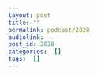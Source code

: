 ```yaml
---
layout: post
title: ""
permalink: podcast/2028
audiolink: 
post_id: 2028
categories:  []
tags:  []
---
```


